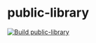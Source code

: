 # public-library

[![Build public-library](https://github.com/ngeor/kamino/actions/workflows/build-poms-public-library.yml/badge.svg)](https://github.com/ngeor/kamino/actions/workflows/build-poms-public-library.yml)
